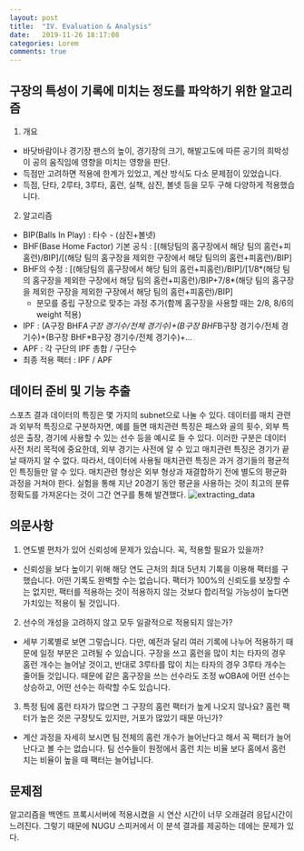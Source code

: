 ```yaml
---
layout: post
title:  "IV. Evaluation & Analysis"
date:   2019-11-26 18:17:08
categories: Lorem
comments: true
---
```

## 구장의 특성이 기록에 미치는 정도를 파악하기 위한 알고리즘

1. 개요
- 바닷바람이나 경기장 팬스의 높이, 경기장의 크기, 해발고도에 따른 공기의 희박성이 공의 움직임에 영향을 미치는 영향을 판단.
- 득점만 고려하면 적용에 한계가 있었고, 계산 방식도 다소 문제점이 있었습니다.
- 득점, 단타, 2루타, 3루타, 홈런, 실책, 삼진, 볼넷 등을 모두 구해 다양하게 적용했습니다.

2. 알고리즘
- BIP(Balls In Play) : 타수 - (삼진+볼넷)
- BHF(Base Home Factor) 기본 공식
: [(해당팀의 홈구장에서 해당 팀의 홈런+피홈런)/BIP]/[(해당 팀의 홈구장을 제외한 구장에서 해당 팀의의 홈런+피홈런)/BIP]
- BHF의 수정
: [(해당팀의 홈구장에서 해당 팀의 홈런+피홈런)/BIP]/[1/8*(해당 팀의 홈구장을 제외한 구장에서 해당 팀의 홈런+피홈런)/BIP+7/8*(해당 팀의 홈구장을 제외한 구장을 제외한 구장에서 해당 팀의 홈런+피홈런)/BIP]
  * 분모를 중립 구장으로 맞추는 과정 추가(함께 홈구장을 사용할 때는 2/8, 8/6의 weight 적용)
- IPF : (A구장 BHF*A구장 경기수/전체 경기수)+(B구장 BHF*B구장 경기수/전체 경기수)+(B구장 BHF*B구장 경기수/전체 경기수)+...
- APF : 각 구단의 IPF 총합 / 구단수
- 최종 적용 팩터 : IPF / APF

## 데이터 준비 및 기능 추출
스포츠 결과 데이터의 특징은 몇 가지의 subnet으로 나눌 수 있다. 데이터를 매치 관련과 외부적 특징으로 구분하자면, 예를 들면 매치관련 특징은 패스와 골의 횟수, 외부 특성은 출장, 경기에 사용할 수 있는 선수 등을 예시로 들 수 있다. 이러한 구분은 데이터 사전 처리 목적에 중요한데, 외부 경기는 사전에 알 수 있고 매치관련 특징은 경기가 끝날 때까지 알 수 없다. 따라서, 데이터에 사용될 매치관련 특징은 과거 경기들의 평균적인 특징들만 알 수 있다. 매치관련 형상은 외부 형상과 재결합하기 전에 별도의 평균화 과정을 거쳐야 한다. 실험을 통해 지난 20경기 동안 평균을 사용하는 것이 최고의 분류 정확도를 가져온다는 것이 그간 연구를 통해 발견했다.
![extracting_data](./image/extracting_data])

## 의문사항

1. 연도별 편차가 있어 신뢰성에 문제가 있습니다. 꼭, 적용할 필요가 있을까?
- 신뢰성을 보다 높이기 위해 해당 연도 근처의 최대 5년치 기록을 이용해 팩터를 구했습니다. 어떤 기록도 완벽할 수는 없습니다. 팩터가 100%의 신뢰도를 보장할 수는 없지만, 팩터를 적용하는 것이 적용하지 않는 것보다 합리적일 가능성이 높다면 가치있는 적용이 될 것입니다.

2. 선수의 개성을 고려하지 않고 모두 일괄적으로 적용되지 않는가?
- 세부 기록별로 보면 그렇습니다. 다만, 예전과 달리 여러 기록에 나누어 적용하기 때문에 일정 부분은 고려될 수 있습니다. 구장을 쓰고 홈런을 많이 치는 타자의 경우 홈런 개수는 늘어날 것이고, 반대로 3루타를 많이 치는 타자의 경우 3루타 개수는 줄어들 것입니다. 때문에 같은 홈구장을 쓰는 선수라도 조정 wOBA에 어떤 선수는 상승하고, 어떤 선수는 하락할 수도 있습니다.

3. 특정 팀에 홈런 타자가 많으면 그 구장의 홈런 팩터가 높게 나오지 않나요? 홈런 팩터가 높은 것은 구장탓도 있지만, 거포가 많았기 때문 아닌가?
- 계산 과정을 자세히 보시면 팀 전체의 홈런 개수가 늘어난다고 해서 꼭 팩터가 늘어난다고 볼 수는 없습니다. 팀 선수들이 원정에서 홈런 치는 비율 보다 홈에서 홈런 치는 비율이 높을 때 팩터는 늘어납니다.

## 문제점

알고리즘을 백엔드 프록시서버에 적용시켰을 시 연산 시간이 너무 오래걸려 응답시간이 느려진다. 그렇기 때문에 NUGU 스피커에서 이 분셕 결과를 제공하는 데에는 문제가 있다.
